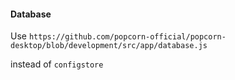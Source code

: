 #### Database
Use `https://github.com/popcorn-official/popcorn-desktop/blob/development/src/app/database.js`

instead of `configstore`
